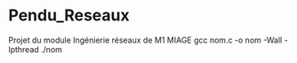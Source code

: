 # Pendu_Reseaux
Projet du module Ingénierie réseaux de M1 MIAGE
gcc nom.c -o nom  -Wall -lpthread
./nom